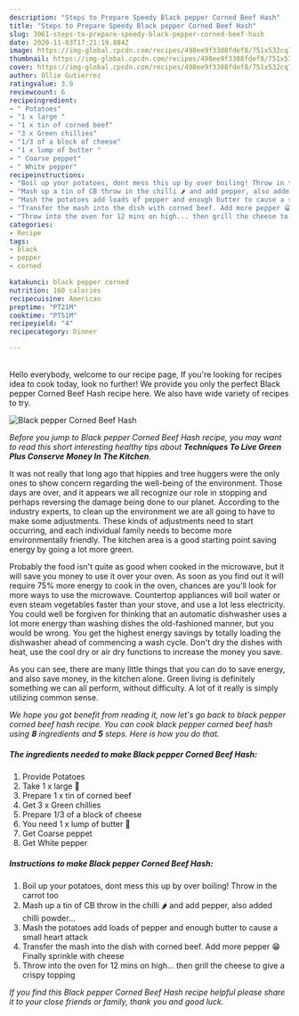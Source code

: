 ```yaml
---
description: "Steps to Prepare Speedy Black pepper Corned Beef Hash"
title: "Steps to Prepare Speedy Black pepper Corned Beef Hash"
slug: 3061-steps-to-prepare-speedy-black-pepper-corned-beef-hash
date: 2020-11-03T17:21:19.884Z
image: https://img-global.cpcdn.com/recipes/498ee9f3308fdef8/751x532cq70/black-pepper-corned-beef-hash-recipe-main-photo.jpg
thumbnail: https://img-global.cpcdn.com/recipes/498ee9f3308fdef8/751x532cq70/black-pepper-corned-beef-hash-recipe-main-photo.jpg
cover: https://img-global.cpcdn.com/recipes/498ee9f3308fdef8/751x532cq70/black-pepper-corned-beef-hash-recipe-main-photo.jpg
author: Ollie Gutierrez
ratingvalue: 3.9
reviewcount: 6
recipeingredient:
- " Potatoes"
- "1 x large "
- "1 x tin of corned beef"
- "3 x Green chillies"
- "1/3 of a block of cheese"
- "1 x lump of butter "
- " Coarse peppet"
- " White pepper"
recipeinstructions:
- "Boil up your potatoes, dont mess this up by over boiling! Throw in the carrot too"
- "Mash up a tin of CB throw in the chilli 🌶 and add pepper, also added chilli powder..."
- "Mash the potatoes add loads of pepper and enough butter to cause a small heart attack"
- "Transfer the mash into the dish with corned beef. Add more pepper 😁 Finally sprinkle with cheese"
- "Throw into the oven for 12 mins on high... then grill the cheese to give a crispy topping"
categories:
- Recipe
tags:
- black
- pepper
- corned

katakunci: black pepper corned 
nutrition: 160 calories
recipecuisine: American
preptime: "PT21M"
cooktime: "PT51M"
recipeyield: "4"
recipecategory: Dinner

---
```

<br>
Hello everybody, welcome to our recipe page, If you're looking for recipes idea to cook today, look no further! We provide you only the perfect Black pepper Corned Beef Hash recipe here. We also have wide variety of recipes to try.
<br>


![Black pepper Corned Beef Hash](https://img-global.cpcdn.com/recipes/498ee9f3308fdef8/751x532cq70/black-pepper-corned-beef-hash-recipe-main-photo.jpg)

<i>Before you jump to Black pepper Corned Beef Hash recipe, you may want to read this short interesting healthy tips about 
<strong>Techniques To Live Green Plus Conserve Money In The Kitchen</strong>.</i>
</br>

It was not really that long ago that hippies and tree huggers were the only ones to show concern regarding the well-being of the environment. Those days are over, and it appears we all recognize our role in stopping and perhaps reversing the damage being done to our planet. According to the industry experts, to clean up the environment we are all going to have to make some adjustments. These kinds of adjustments need to start occurring, and each individual family needs to become more environmentally friendly. The kitchen area is a good starting point saving energy by going a lot more green.

Probably the food isn't quite as good when cooked in the microwave, but it will save you money to use it over your oven. As soon as you find out it will require 75% more energy to cook in the oven, chances are you'll look for more ways to use the microwave. Countertop appliances will boil water or even steam vegetables faster than your stove, and use a lot less electricity. You could well be forgiven for thinking that an automatic dishwasher uses a lot more energy than washing dishes the old-fashioned manner, but you would be wrong. You get the highest energy savings by totally loading the dishwasher ahead of commencing a wash cycle. Don't dry the dishes with heat, use the cool dry or air dry functions to increase the money you save.

As you can see, there are many little things that you can do to save energy, and also save money, in the kitchen alone. Green living is definitely something we can all perform, without difficulty. A lot of it really is simply utilizing common sense.


<i>We hope you got benefit from reading it, now let's go back to black pepper corned beef hash recipe. You can cook black pepper corned beef hash using <strong>8</strong> ingredients and <strong>5</strong> steps. Here is how you do that.
</i>

##### The ingredients needed to make Black pepper Corned Beef Hash:

1. Provide  Potatoes
1. Take 1 x large 🥕
1. Prepare 1 x tin of corned beef
1. Get 3 x Green chillies
1. Prepare 1/3 of a block of cheese
1. You need 1 x lump of butter 🧈
1. Get  Coarse peppet
1. Get  White pepper


##### Instructions to make Black pepper Corned Beef Hash:

1. Boil up your potatoes, dont mess this up by over boiling! Throw in the carrot too
1. Mash up a tin of CB throw in the chilli 🌶 and add pepper, also added chilli powder...
1. Mash the potatoes add loads of pepper and enough butter to cause a small heart attack
1. Transfer the mash into the dish with corned beef. Add more pepper 😁 Finally sprinkle with cheese
1. Throw into the oven for 12 mins on high... then grill the cheese to give a crispy topping


<i>If you find this Black pepper Corned Beef Hash recipe helpful please share it to your close friends or family, thank you and good luck.</i>
